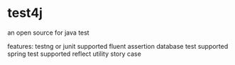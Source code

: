 test4j
======

an open source for java test

features:
testng or junit supported
fluent assertion
database test supported
spring test supported
reflect utility
story case 
